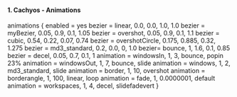 #### 1. Cachyos - Animations

animations {
    enabled = yes
	bezier = linear, 0.0, 0.0, 1.0, 1.0
    bezier = myBezier, 0.05, 0.9, 0.1, 1.05
    bezier = overshot, 0.05, 0.9, 0.1, 1.1
	bezier = cubic, 0.54, 0.22, 0.07, 0.74
    bezier = overshotCircle, 0.175, 0.885, 0.32, 1.275
	bezier = md3_standard, 0.2, 0.0, 0, 1.0
    bezier= bounce, 1, 1.6, 0.1, 0.85
    bezier = decel, 0.05, 0.7, 0.1, 1
    animation = windowsIn, 1, 3, bounce, popin 23%
    animation = windowsOut, 1, 7, bounce, slide
    animation = windows, 1, 2, md3_standard, slide
    animation = border, 1, 10, overshot
    animation = borderangle, 1, 100, linear, loop
    animation = fade, 1, 0.0000001, default
	animation = workspaces, 1, 4, decel, slidefadevert
  }
